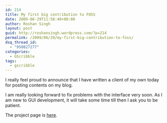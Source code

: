 ```yaml
---
id: 214
title: My first big contribution to FOSS
date: 2009-06-29T11:58:40+00:00
author: Roshan Singh
layout: post
guid: http://roshansingh.wordpress.com/?p=214
permalink: /2009/06/29/my-first-big-contribution-to-foss/
dsq_thread_id:
  - "950827277"
categories:
  - GScribble
tags:
  - gscribble
---
```

I really feel proud to announce that I have written a client of my own today for posting contents on my blog.
  
I am really looking forward to fix problems with the interface very soon. As I am new to GUI development, it will take some time till then I ask you to be patient.

The project page is [here](http://sourceforge.net/projects/gscribble).